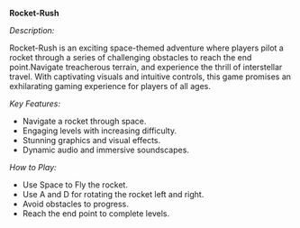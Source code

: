 **Rocket-Rush**

*Description:*

Rocket-Rush is an exciting space-themed adventure where players pilot a rocket through a series of challenging obstacles to reach the end point.Navigate treacherous terrain, and experience the thrill of interstellar travel. With captivating visuals and intuitive controls, this game promises an exhilarating gaming experience for players of all ages.

*Key Features:*
- Navigate a rocket through space.
- Engaging levels with increasing difficulty.
- Stunning graphics and visual effects.
- Dynamic audio and immersive soundscapes.

*How to Play:*
- Use Space to Fly the rocket.
- Use A and D for rotating the rocket left and right.
- Avoid obstacles to progress.
- Reach the end point to complete levels.

